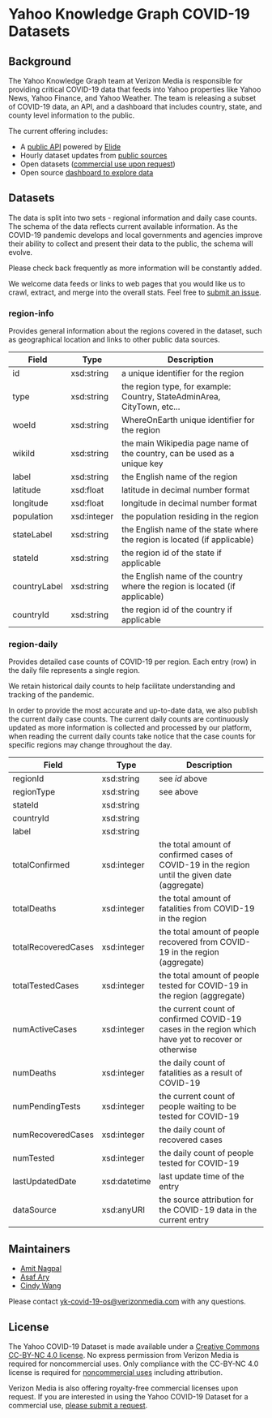 # Yahoo Knowledge Graph COVID-19 Datasets

## Background

The Yahoo Knowledge Graph team at Verizon Media is responsible for providing critical COVID-19 data that feeds into Yahoo properties like Yahoo News, Yahoo Finance, and Yahoo Weather. The team is releasing a subset of COVID-19 data, an API, and a dashboard that includes country, state, and county level information to the public.

The current offering includes:

* A [public API](https://github.com/yahoo/covid-19-api/) powered by [Elide](https://elide.io/)
* Hourly dataset updates from [public sources](https://github.com/yahoo/covid-19-data/blob/master/data-sources.md)
* Open datasets ([commercial use upon request](https://docs.google.com/forms/d/e/1FAIpQLSdINfXR6S0ZmOGSvdvg4WUKzhqvDxltLoa4q4btQ4gkJokTPw/viewform]))
* Open source [dashboard to explore data](https://covid19.knowledge.yahoo.com/)

## Datasets

The data is split into two sets - regional information and daily case counts. The schema of the data reflects current available information. As the COVID-19 pandemic develops and local governments and agencies improve their ability to collect and present their data to the public, the schema will evolve. 

Please check back frequently as more information will be constantly added.

We welcome data feeds or links to web pages that you would like us to crawl, extract, and merge into the overall stats. Feel free to [submit an issue](https://github.com/yahoo/covid-19-data/issues/new).

### region-info
Provides general information about the regions covered in the dataset, such as geographical location and links to other public data sources.

| Field               | Type        | Description |
|---------------------|-------------|-------------|
| id                  | xsd:string  | a unique identifier for the region |
| type                | xsd:string  | the region type, for example: Country, StateAdminArea, CityTown, etc... |
| woeId               | xsd:string  | WhereOnEarth unique identifier for the region |
| wikiId              | xsd:string  | the main Wikipedia page name of the country, can be used as a unique key |
| label               | xsd:string  | the English name of the region |
| latitude            | xsd:float   | latitude in decimal number format |
| longitude           | xsd:float   | longitude in decimal number format |
| population          | xsd:integer | the population residing in the region |
| stateLabel          | xsd:string  | the English name of the state where the region is located (if applicable) |
| stateId             | xsd:string  | the region id of the state if applicable |
| countryLabel        | xsd:string  | the English name of the country where the region is located (if applicable) |
| countryId           | xsd:string  | the region id of the country if applicable |

### region-daily

Provides detailed case counts of COVID-19 per region. Each entry (row) in the daily file represents a single region.

We retain historical daily counts to help facilitate understanding and tracking of the pandemic.

In order to provide the most accurate and up-to-date data, we also publish the current daily case counts. The current daily counts are continuously updated as more information is collected and processed by our platform,
when reading the current daily counts take notice that the case counts for specific regions may change throughout the day.

| Field               | Type        | Description |
|---------------------|-------------|-------------|
| regionId            | xsd:string  | see _id_ above |
| regionType          | xsd:string  | see above |
| stateId             | xsd:string  |           |
| countryId           | xsd:string  |           |
| label               | xsd:string  |           |
| totalConfirmed      | xsd:integer | the total amount of confirmed cases of COVID-19 in the region until the given date (aggregate) |
| totalDeaths         | xsd:integer | the total amount of fatalities from COVID-19 in the region |
| totalRecoveredCases | xsd:integer | the total amount of people recovered from COVID-19 in the region (aggregate) |
| totalTestedCases    | xsd:integer | the total amount of people tested for COVID-19 in the region (aggregate) |
| numActiveCases      | xsd:integer | the current count of confirmed COVID-19 cases in the region which have yet to recover or otherwise |
| numDeaths           | xsd:integer | the daily count of fatalities as a result of COVID-19 |
| numPendingTests     | xsd:integer | the current count of people waiting to be tested for COVID-19 |
| numRecoveredCases   | xsd:integer | the daily count of recovered cases |
| numTested           | xsd:integer | the daily count of people tested for COVID-19 |
| lastUpdatedDate     | xsd:datetime| last update time of the entry |
| dataSource          | xsd:anyURI  | the source attribution for the COVID-19 data in the current entry |

## Maintainers

+ [Amit Nagpal](https://www.linkedin.com/in/amitnagpal09/)
+ [Asaf Ary](https://www.linkedin.com/in/asafary/)
+ [Cindy Wang](https://www.linkedin.com/in/cindy-wang-365233/)

Please contact yk-covid-19-os@verizonmedia.com with any questions.

## License

The Yahoo COVID-19 Dataset is made available under a [Creative Commons CC-BY-NC 4.0 license](https://creativecommons.org/licenses/by-nc/4.0/legalcode).  No express permission from Verizon Media is required for noncommercial uses.  Only compliance with the CC-BY-NC 4.0 license is required for [noncommercial uses](https://wiki.creativecommons.org/wiki/NonCommercial_interpretation) including attribution.

Verizon Media is also offering royalty-free commercial licenses upon request.  If you are interested in using the Yahoo COVID-19 Dataset for a commercial use, [please submit a request](https://docs.google.com/forms/d/e/1FAIpQLSdINfXR6S0ZmOGSvdvg4WUKzhqvDxltLoa4q4btQ4gkJokTPw/viewform).
